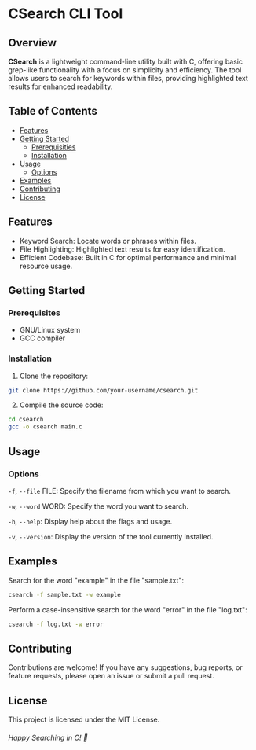# CSearch CLI Tool
## Overview
**CSearch** is a lightweight command-line utility built with C, offering basic grep-like functionality with a focus on simplicity and efficiency. The tool allows users to search for keywords within files, providing highlighted text results for enhanced readability.

## Table of Contents
* [Features](#features)
* [Getting Started](#getting-started)
    * [Prerequisities](#prerequisites)
    * [Installation](#installation)
* [Usage](#usage)
    * [Options](#options)
* [Examples](#examples)
* [Contributing](#contributing)
* [License](#license)

## Features
* Keyword Search: Locate words or phrases within files.
* File Highlighting: Highlighted text results for easy identification.
* Efficient Codebase: Built in C for optimal performance and minimal resource usage.

## Getting Started


### Prerequisites
* GNU/Linux system
* GCC compiler


### Installation
1. Clone the repository:

```bash
git clone https://github.com/your-username/csearch.git
```

2. Compile the source code:

```bash
cd csearch
gcc -o csearch main.c
```

## Usage
### Options
`-f`, `--file` FILE: Specify the filename from which you want to search.


`-w`, `--word` WORD: Specify the word you want to search.


`-h`, `--help`: Display help about the flags and usage.


`-v`, `--version`: Display the version of the tool currently installed.


## Examples
Search for the word "example" in the file "sample.txt":

```bash
csearch -f sample.txt -w example
```
Perform a case-insensitive search for the word "error" in the file "log.txt":

```bash
csearch -f log.txt -w error
```

## Contributing
Contributions are welcome! If you have any suggestions, bug reports, or feature requests, please open an issue or submit a pull request.

## License
This project is licensed under the MIT License.

###### Happy Searching in C! 🚀




